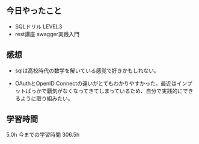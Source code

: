 ## 今日やったこと
- SQLドリル LEVEL3
- rest講座 swagger実践入門

## 感想
- sqlは高校時代の数学を解いている感覚で好きかもしれない。

- OAuthとOpenID Connectの違いがとてもわかりやすかった。最近はインプットばっかで覇気がなくなってきてしまっているため、自分で実践的にできるように取り組みたい。

## 学習時間
5.0h 今までの学習時間 306.5h
